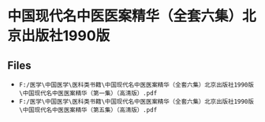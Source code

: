 # 中国现代名中医医案精华（全套六集）北京出版社1990版

## Files

- `F:/医学\中国医学\医科类书籍\中国现代名中医医案精华（全套六集）北京出版社1990版\中国现代名中医医案精华（第一集）（高清版）.pdf`
- `F:/医学\中国医学\医科类书籍\中国现代名中医医案精华（全套六集）北京出版社1990版\中国现代名中医医案精华（第五集）（高清版）.pdf`
